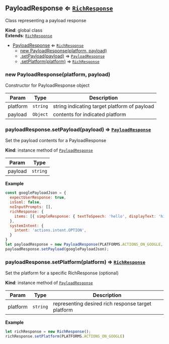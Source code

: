 <a name="PayloadResponse"></a>

## PayloadResponse ⇐ [<code>RichResponse</code>](#RichResponse)
Class representing a payload response

**Kind**: global class  
**Extends**: [<code>RichResponse</code>](#RichResponse)  

* [PayloadResponse](#PayloadResponse) ⇐ [<code>RichResponse</code>](#RichResponse)
    * [new PayloadResponse(platform, payload)](#new_PayloadResponse_new)
    * [.setPayload(payload)](#PayloadResponse+setPayload) ⇒ [<code>PayloadResponse</code>](#PayloadResponse)
    * [.setPlatform(platform)](#RichResponse+setPlatform) ⇒ [<code>RichResponse</code>](#RichResponse)

<a name="new_PayloadResponse_new"></a>

### new PayloadResponse(platform, payload)
Constructor for PayloadResponse object


| Param | Type | Description |
| --- | --- | --- |
| platform | <code>string</code> | string indicating target platform of payload |
| payload | <code>Object</code> | contents for indicated platform |

<a name="PayloadResponse+setPayload"></a>

### payloadResponse.setPayload(payload) ⇒ [<code>PayloadResponse</code>](#PayloadResponse)
Set the payload contents for a PayloadResponse

**Kind**: instance method of [<code>PayloadResponse</code>](#PayloadResponse)  

| Param | Type |
| --- | --- |
| payload | <code>string</code> | 

**Example**  
```js
const googlePayloadJson = {
  expectUserResponse: true,
  isSsml: false,
  noInputPrompts: [],
  richResponse: {
    items: [{ simpleResponse: { textToSpeech: 'hello', displayText: 'hi' } }]
  },
  systemIntent: {
    intent: 'actions.intent.OPTION',
  }
}
let payloadResponse = new PayloadResponse(PLATFORMS.ACTIONS_ON_GOOGLE, {});
payloadResponse.setPayload(googlePayloadJson);
```
<a name="RichResponse+setPlatform"></a>

### payloadResponse.setPlatform(platform) ⇒ [<code>RichResponse</code>](#RichResponse)
Set the platform for a specific RichResponse (optional)

**Kind**: instance method of [<code>PayloadResponse</code>](#PayloadResponse)  

| Param | Type | Description |
| --- | --- | --- |
| platform | <code>string</code> | representing desired rich response target platform |

**Example**  
```js
let richResponse = new RichResponse();
richResponse.setPlatform(PLATFORMS.ACTIONS_ON_GOOGLE)
```
